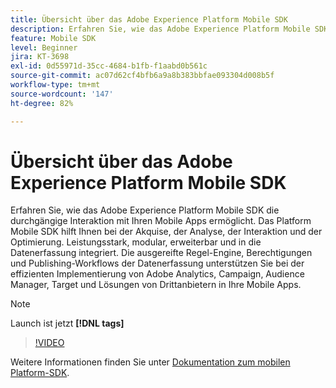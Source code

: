 ```yaml
---
title: Übersicht über das Adobe Experience Platform Mobile SDK
description: Erfahren Sie, wie das Adobe Experience Platform Mobile SDK die durchgängige Interaktion mit Ihren Mobile Apps ermöglicht. Das Platform Mobile SDK hilft Ihnen bei der Akquise, der Analyse, der Interaktion und der Optimierung. Leistungsstark, modular, erweiterbar und in die Datenerfassung integriert. Die ausgereifte Regel-Engine, Berechtigungen und Publishing-Workflows der Datenerfassung unterstützen Sie bei der effizienten Implementierung von Adobe Analytics, Campaign, Audience Manager, Target und Lösungen von Drittanbietern in Ihre Mobile Apps.
feature: Mobile SDK
level: Beginner
jira: KT-3698
exl-id: 0d55971d-35cc-4684-b1fb-f1aabd0b561c
source-git-commit: ac07d62cf4bfb6a9a8b383bbfae093304d008b5f
workflow-type: tm+mt
source-wordcount: '147'
ht-degree: 82%

---
```


# Übersicht über das Adobe Experience Platform Mobile SDK

Erfahren Sie, wie das Adobe Experience Platform Mobile SDK die durchgängige Interaktion mit Ihren Mobile Apps ermöglicht. Das Platform Mobile SDK hilft Ihnen bei der Akquise, der Analyse, der Interaktion und der Optimierung. Leistungsstark, modular, erweiterbar und in die Datenerfassung integriert. Die ausgereifte Regel-Engine, Berechtigungen und Publishing-Workflows der Datenerfassung unterstützen Sie bei der effizienten Implementierung von Adobe Analytics, Campaign, Audience Manager, Target und Lösungen von Drittanbietern in Ihre Mobile Apps.

>[!NOTE]
>
> Launch ist jetzt **[!DNL tags]**

>[!VIDEO](https://video.tv.adobe.com/v/28948?quality=12&learn=on)

Weitere Informationen finden Sie unter [Dokumentation zum mobilen Platform-SDK](https://developer.adobe.com/client-sdks/documentation/).
